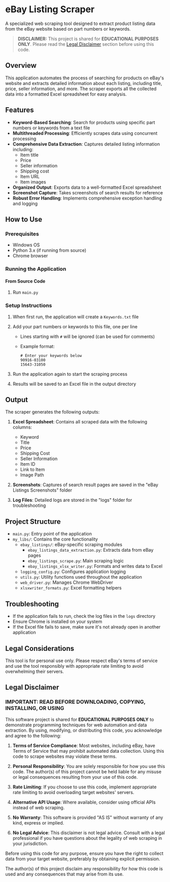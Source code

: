 # eBay Listing Scraper

A specialized web scraping tool designed to extract product listing data from the eBay website based on part numbers or keywords.

> **DISCLAIMER:** This project is shared for **EDUCATIONAL PURPOSES ONLY**. Please read the [Legal Disclaimer](#legal-disclaimer) section before using this code.

## Overview

This application automates the process of searching for products on eBay's website and extracts detailed information about each listing, including title, price, seller information, and more. The scraper exports all the collected data into a formatted Excel spreadsheet for easy analysis.

## Features

- **Keyword-Based Searching**: Search for products using specific part numbers or keywords from a text file
- **Multithreaded Processing**: Efficiently scrapes data using concurrent processing
- **Comprehensive Data Extraction**: Captures detailed listing information including:
  - Item title
  - Price
  - Seller information
  - Shipping cost
  - Item URL
  - Item images
- **Organized Output**: Exports data to a well-formatted Excel spreadsheet
- **Screenshot Capture**: Takes screenshots of search results for reference
- **Robust Error Handling**: Implements comprehensive exception handling and logging

## How to Use

### Prerequisites

- Windows OS
- Python 3.x (if running from source)
- Chrome browser

### Running the Application

#### From Source Code

1. Run `main.py`

### Setup Instructions

1. When first run, the application will create a `Keywords.txt` file
2. Add your part numbers or keywords to this file, one per line
   - Lines starting with `#` will be ignored (can be used for comments)
   - Example format:

     ```text
     # Enter your keywords below
     90916-03100
     15643-31050
     ```

3. Run the application again to start the scraping process
4. Results will be saved to an Excel file in the output directory

## Output

The scraper generates the following outputs:

1. **Excel Spreadsheet**: Contains all scraped data with the following columns:
   - Keyword
   - Title
   - Price
   - Shipping Cost
   - Seller Information
   - Item ID
   - Link to Item
   - Image Path

2. **Screenshots**: Captures of search result pages are saved in the "eBay Listings Screenshots" folder

3. **Log Files**: Detailed logs are stored in the "logs" folder for troubleshooting

## Project Structure

- `main.py`: Entry point of the application
- `my_libs/`: Contains the core functionality
  - `ebay_listings/`: eBay-specific scraping modules
    - `ebay_listings_data_extraction.py`: Extracts data from eBay pages
    - `ebay_listings_scrape.py`: Main scraping logic
    - `ebay_listings_xlsx_writer.py`: Formats and writes data to Excel
  - `logging_config.py`: Configures application logging
  - `utils.py`: Utility functions used throughout the application
  - `web_driver.py`: Manages Chrome WebDriver
  - `xlsxwriter_formats.py`: Excel formatting helpers

## Troubleshooting

- If the application fails to run, check the log files in the `logs` directory
- Ensure Chrome is installed on your system
- If the Excel file fails to save, make sure it's not already open in another application

## Legal Considerations

This tool is for personal use only. Please respect eBay's terms of service and use the tool responsibly with appropriate rate limiting to avoid overwhelming their servers.

## Legal Disclaimer

### IMPORTANT: READ BEFORE DOWNLOADING, COPYING, INSTALLING, OR USING

This software project is shared for **EDUCATIONAL PURPOSES ONLY** to demonstrate programming techniques for web automation and data extraction. By using, modifying, or distributing this code, you acknowledge and agree to the following:

1. **Terms of Service Compliance**: Most websites, including eBay, have Terms of Service that may prohibit automated data collection. Using this code to scrape websites may violate these terms.

2. **Personal Responsibility**: You are solely responsible for how you use this code. The author(s) of this project cannot be held liable for any misuse or legal consequences resulting from your use of this code.

3. **Rate Limiting**: If you choose to use this code, implement appropriate rate limiting to avoid overloading target websites' servers.

4. **Alternative API Usage**: Where available, consider using official APIs instead of web scraping.

5. **No Warranty**: This software is provided "AS IS" without warranty of any kind, express or implied.

6. **No Legal Advice**: This disclaimer is not legal advice. Consult with a legal professional if you have questions about the legality of web scraping in your jurisdiction.

Before using this code for any purpose, ensure you have the right to collect data from your target website, preferably by obtaining explicit permission.

The author(s) of this project disclaim any responsibility for how this code is used and any consequences that may arise from its use.
